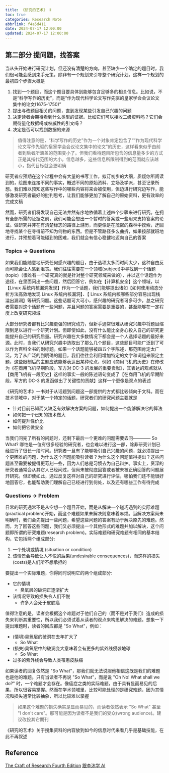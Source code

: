 ```yaml
---
title: 《研究的艺术》 Ⅱ
toc: true
categories: Research Note
abbrlink: f4a5d411
date: 2024-07-17 12:00:00
updated: 2024-07-17 12:00:00
---
```


## 第二部分 提问题，找答案

当从头开始进行研究计划，但还没有清楚的方向，甚至缺少一个确定的题目时，我们很可能会感到束手无策，除非有一个规划来引导整个研究计划。这样一个规划的最初四个步骤大概是

1. 找到一个题目，而这个题目要具体到能够包含足够多的相关信息。比如说，不是“科学写作的历史”，而是“作为现代科学论文写作先驱的皇家学会会议论文集中的论文(1675-1750)”
2. 提出与改题目相关的问题，直到发现某些引发自己兴趣的问题
3. 决定读者会期待看到什么类型的证据。比如它们可以接收二级资料吗？它们会期待量化数据吗或权威性的引文吗？
4. 决定是否可以找到数据的来源

> 值得注意的是，“科学写作的历史”作为一个对象肯定包含了““作为现代科学论文写作先驱的皇家学会会议论文集中的论文”的历史，这样看来似乎由前者到后者所涵盖的范围变小了。但我们看待题目所包含的信息量多少的方式正是其指代范围的大小。信息越多，这些信息所限制得到的范围就应该越小，指代目标就会更明确

研究者应预期在这个过程中会有大量的书写工作，拟订初步的大纲，质疑你所阅读到的，绘图来连接不同的事实，概述不同的原始资料、立场及学派，甚至记录所想。我们难以预知这些写作中的哪些内容将来会被使用，但边进行研究边写作，能够激发研究者最好的批判思考，让我们能够更加了解自己的原始资料，更有效率的完成文稿

然而，研究者们将发现自己无法井然有序地依循着上述四个步骤来进行研究。在拥有全部所需的证据之前，我们可能会想出一个暂时的答案或一些用来支持答案的论证。做研究并非在有清楚标志的路径上游历，而更像是在茂密的森林中摸索，迂回地寻找某个在寻得前不知为何物的东西。但是不管路径多么曲折，如果按部就班地进行，并预想着可能碰到的困难，我们就会有信心稳健地迈向自己的答案

### Topics -> Questions

如果我们能随意地研究任何感兴趣的题目，由于选项太多而时间太少，这种自由反而可能会让人感到沮丧。我们往往需要在一个领域(subject)中寻找到一个话题(topic)（很难有一个研究真的就是针对整个研究领域来做的），并以这个话题作为途径，在里面问出一些问题，然后回答它，例如在【计算机安全】这个领域，以【Linux 系统内核漏洞发现】作为一个话题，我们能够提出诸如【如何使用动态分析方法高效地发现 Linux 系统内核漏洞】、【 Linux 系统内核哪些部分容易出现栈溢出漏洞】等研究问题。这些话题可大可小，感兴趣的研究者可多可少，总之研究者需要对这个话题有一些问题，并且问题的答案需要是重要的，甚至能够在一定程度上改变研究领域

大部分研究者都有比兴趣更强的研究动力，但新手通常很难从研究兴趣中将题目缩限到足以进行一个研究计划。但即使如此，没有什么能比全身心投入自己的研究更能提升自己的研究质量。研究兴趣在大多数情况下都会是一个人选择话题的最好来源。此时，当我们从研究兴趣中选取出了那么几个题目，这些题目可能广泛到了可以作为百科全书的副标题。如果一个话题能够被四五个字陈述，那范围肯定太广泛。为了从广泛的到明确的题目，我们往往会利用增加特定的文字和词组来限定主题，这些限制后的主题应该能够表达出某种论点，例如《商用飞机的历史》在修改为《在商用飞机早期阶段，军方对 DC-3 的发展的重要贡献》，其表达的观点就从【商用飞机有一段历史】这样的事实一般的陈述语句变成了【在商用飞机的早期阶段，军方的 DC-3 的发函做出了关键性的贡献】这样一个更像是观点的表述

《研究的艺术》一书对于从话题到问题这一部提供的方式都比较倾向于文科。而在技术领域中，对于某一个特定的话题，研究者们的研究问题主要就是

- 针对目前已知而又缺乏有效解决方案的问题，如何提出一个能够解决它的算法
- 如何把一个已知的技术做大
- 如何提升性价比
- 如何把它做安全

当我们问完了所有的问题时，还剩下最后一个更难的问题需要去问———— So What? 哪怕是一位有很多经验的研究者，也会难以进行这一部，除非研究计划已经进行了很长一段时间。研究者一旦有了能够吸引自己兴趣的问题，就必须提出一个更困难的问题，为什么这个问题能吸引读者？为什么这个问题值得提出？这些问题甚至需要被提得更苛刻一些，因为人们总是习惯去为自己辩护。事实上，资深的研究者通常会从其它人已经问过，但尚未被彻底回答或者被未被正确回答的问题展开研究。但即使如此，通过反复这样对自己的研究进行评估，哪怕我们还不能很好地回答它，也能帮助我们理解自己已经进行到何处，以及还有哪些工作有待完成

### Questions -> Problem

日常的研究通常不是从空想一个题目开始，而是从解决一个碰巧遇到的实际难题(practical problem)开始，而这个难题如果未解决则意味着麻烦。当解决方案尚未明确时，我们会先提出一些问题，希望这些问题的答案有助于解决原先的难题。然而，为了回答这些问题，我们又必须提出一个其他形式的难题并加以解决，这个问题即所谓的研究难题(research problem)。实际难题和研究难题有相同的基本结构，它包括两个组成部分:

1. 一个处境或情境 (situation or condition)
2. 该情景会导致让人不悦的后果(undesirable consequences)，而这样的损失(costs)是人们所不想承担的

要提出一个实际难题，你得同时说明它的两个组成部分:

- 它的情境
  - 臭氧层的破洞正逐渐扩大
- 该情况导致的损失令人们不悦
  - 许多人会死于皮肤癌

值得注意的是，读者会根据这个难题对于他们自己的（而不是对于我们）造成的损失来判断其重要性，所以我们必须试着从读者的观点来构思解决的难题。想象一下提出难题时，读者的回应都是 "So What"，例如：

- (情境)臭氧层的破洞在去年扩大了
  - So What
- (损失)臭氧层中的破洞变大意味着会有更多的紫外线侵袭地球
  - So What
- 过多的紫外线会导致人类罹患皮肤癌

如果读者的回复依然是 "So What"，那我们就无法说服他相信这既是我们的难题也是他的难题。只有当读者不再说 "So What"，而是说 "Oh No! What shall we do?" 时，一个难题才会存在。像癌症之类的实际难题，由于具有显而易见的后果，所以很容易掌握。然而在学术领域里，比较可能处理的是研究难题，因为其情况和损失通常比较抽象，所以比较难以掌握

> 如果这个难题的损失确实是显而易见的，而读者依然表示 "So What" 甚至 "I don't care"。那可能是因为读者不是我们的受众(wrong audience)。建议改投其它期刊

《研究的艺术》关于搜集资料的内容放到如今的信息时代来看几乎是基础技能，在此不再叙述

## Reference

[The Craft of Research Fourth Edition](https://cdn.gecacademy.cn/oa/upload/2021-01-20%2011-49-03-The_Craft_of_Research_Fourth_Edition_-_Wayne_C_Booth.pdf)
[跟李沐学 AI](https://b23.tv/dCZ7ss6)
